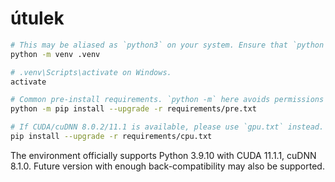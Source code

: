 # útulek

```bash
# This may be aliased as `python3` on your system. Ensure that `python -V` is at least 3.9.10.
python -m venv .venv

# .venv\Scripts\activate on Windows.
activate

# Common pre-install requirements. `python -m` here avoids permissions errors.
python -m pip install --upgrade -r requirements/pre.txt

# If CUDA/cuDNN 8.0.2/11.1 is available, please use `gpu.txt` instead.
pip install --upgrade -r requirements/cpu.txt
```

The environment officially supports Python 3.9.10 with CUDA 11.1.1, cuDNN 8.1.0. Future version with enough back-compatibility may also be supported.
